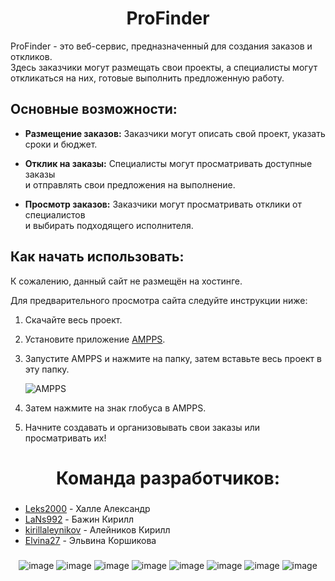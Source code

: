 <div align="center">  
  <h1><b>ProFinder</b></h1>
</div>

ProFinder - это веб-сервис, предназначенный для создания заказов и откликов.  
Здесь заказчики могут размещать свои проекты, а специалисты могут   
откликаться на них, готовые выполнить предложенную работу.

## Основные возможности:

- **Размещение заказов:** Заказчики могут описать свой проект, указать сроки и бюджет.

- **Отклик на заказы:** Специалисты могут просматривать доступные заказы  
 и отправлять свои предложения на выполнение.

- **Просмотр заказов:** Заказчики могут просматривать отклики от специалистов  
 и выбирать подходящего исполнителя.

## Как начать использовать:

К сожалению, данный сайт не размещён на хостинге.

Для предварительного просмотра сайта следуйте инструкции ниже:

1. Скачайте весь проект.
2. Установите приложение [AMPPS](https://www.ampps.com/).
3. Запустите AMPPS и нажмите на папку, затем вставьте весь проект в эту папку.
   
   ![AMPPS](https://github.com/Leks2000/databasehakaton/assets/107043945/205a5d3a-224d-4c2f-a590-ea87c471daba)
   
5. Затем нажмите на знак глобуса в AMPPS.
6. Начните создавать и организовывать свои заказы или просматривать их!

<div align="center">  
  <h1><b>Команда разработчиков:</b></h1>
</div>

  ###
 - [Leks2000](https://github.com/Leks2000) - Халле Александр
 - [LaNs992](https://github.com/LaNs992) - Бажин Кирилл 
 - [kirillaleynikov](https://github.com/kirillaleynikov) - Алейников Кирилл
 - [Elvina27]() - Эльвина Коршикова
  ###

</div>
  
<div align="center">
  <img src="https://github.com/Leks2000/databasehakaton/assets/107043945/b966da4f-c9bf-4606-b26d-7d1058b8c05d" alt="image">
  <img src="https://github.com/Leks2000/databasehakaton/assets/107043945/d5e7da79-2298-46f1-a881-0d12a238b01a" alt="image">
  <img src="https://github.com/Leks2000/databasehakaton/assets/107043945/86ef4e3b-e92a-4ae5-a15f-2a0253162bde" alt="image">
  <img src="https://github.com/Leks2000/databasehakaton/assets/107043945/ea95b16d-0332-4d11-803e-6c3a0733e9c8" alt="image">
  <img src="https://github.com/Leks2000/databasehakaton/assets/107043945/81e4d614-0b4c-41d6-bf51-48697b6a3e90" alt="image">
  <img src="https://github.com/Leks2000/databasehakaton/assets/107043945/888f8033-e45b-4336-8c69-8f44a0d0efc4" alt="image">
  <img src="https://github.com/Leks2000/databasehakaton/assets/107043945/41246a8c-6caf-4fad-8087-d3946e8ecee1" alt="image">
  <img src="https://github.com/Leks2000/databasehakaton/assets/107043945/b0ac8213-6502-4d1c-9385-d6f2e4929e6f" alt="image">
</div>
